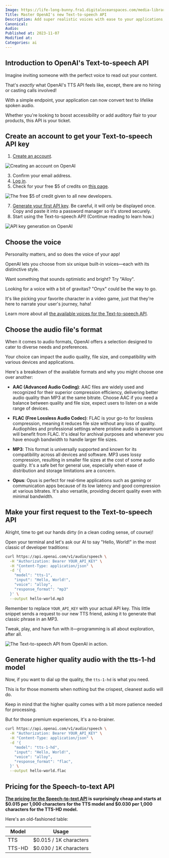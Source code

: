 ```yaml
---
Image: https://life-long-bunny.fra1.digitaloceanspaces.com/media-library/production/244/dWhvP99H2F5X07q5kSWbK2u7m45yoQ-metadm9pY2UuanBn-.jpg
Title: Master OpenAI's new Text-to-speech API
Description: Add super realistic voices with ease to your applications, thanks to OpenAI's Text-to-speech API.
Canonical: 
Audio:
Published at: 2023-11-07
Modified at: 
Categories: ai
---
```


## Introduction to OpenAI's Text-to-speech API

Imagine inviting someone with the perfect voice to read out your content. 

That's *exactly* what OpenAI's TTS API feels like, except, there are no hiring or casting calls involved!

With a simple endpoint, your application can now convert text to lifelike spoken audio.

Whether you're looking to boost accessibility or add auditory flair to your products, this API is your ticket.

## Create an account to get your Text-to-speech API key

1. [Create an account](https://chat.openai.com/auth/login).

![Creating an account on OpenAI](https://life-long-bunny.fra1.digitaloceanspaces.com/media-library/production/229/conversions/Dt2ElwOQoKtwjEhuw2eu1uGceEDJnF-metaQ2xlYW5TaG90IDIwMjMtMTEtMDYgYXQgMTkuNTQuMjZAMngucG5n--medium.jpg)

3. Confirm your email address.
4. [Log in](https://chat.openai.com/auth/login).
5. Check for your free $5 of credits on [this page](https://platform.openai.com/account/billing/overview).

![The free $5 of credit given to all new developers.](https://life-long-bunny.fra1.digitaloceanspaces.com/media-library/production/228/conversions/V2xA6LlqgeEAd87BpKshqkY19sV9rp-metaQ2xlYW5TaG90IDIwMjMtMTEtMDYgYXQgMTkuNTUuMDdAMngucG5n--medium.jpg)

7. [Generate your first API key](https://platform.openai.com/api-keys). Be careful, it will only be displayed once. Copy and paste it into a password manager so it's stored securely.
8. Start using the Text-to-speech API! (Continue reading to learn how.)

![API key generation on OpenAI](https://life-long-bunny.fra1.digitaloceanspaces.com/media-library/production/227/conversions/yZF7oBp7WI9jbq8gFcNWDWtmQDWWXb-metaQ2xlYW5TaG90IDIwMjMtMTEtMDYgYXQgMjAuMDIuMjhAMngucG5n--medium.jpg)

## Choose the voice

Personality matters, and so does the voice of your app!

OpenAI lets you choose from six unique built-in voices—each with its distinctive style.

Want something that sounds optimistic and bright? Try "Alloy".

Looking for a voice with a bit of gravitas? "Onyx" could be the way to go. 

It's like picking your favorite character in a video game, just that they're here to narrate your user's journey, haha!

Learn more about all [the available voices for the Text-to-speech API](https://platform.openai.com/docs/guides/text-to-speech/voice-options).

## Choose the audio file's format

When it comes to audio formats, OpenAI offers a selection designed to cater to diverse needs and preferences.

Your choice can impact the audio quality, file size, and compatibility with various devices and applications.

Here's a breakdown of the available formats and why you might choose one over another:

- **AAC (Advanced Audio Coding)**: AAC files are widely used and recognized for their superior compression efficiency, delivering better audio quality than MP3 at the same bitrate. Choose AAC if you need a balance between quality and file size, expect users to listen on a wide range of devices.

- **FLAC (Free Lossless Audio Codec)**: FLAC is your go-to for lossless compression, meaning it reduces file size without any loss of quality. Audiophiles and professional settings where pristine audio is paramount will benefit from FLAC. It's ideal for archival purposes and whenever you have enough bandwidth to handle larger file sizes.

- **MP3**: This format is universally supported and known for its compatibility across all devices and software. MP3 uses lossy compression, resulting in smaller file sizes at the cost of some audio quality. It's a safe bet for general use, especially when ease of distribution and storage limitations are a concern.

- **Opus**: Opus is perfect for real-time applications such as gaming or communication apps because of its low latency and good compression at various bitrates. It's also versatile, providing decent quality even with minimal bandwidth.

## Make your first request to the Text-to-speech API

Alright, time to get our hands dirty (in a clean coding sense, of course)! 

Open your terminal and let's ask our AI to say "Hello, World!" in the most classic of developer traditions:

```bash
curl https://api.openai.com/v1/audio/speech \
  -H "Authorization: Bearer YOUR_API_KEY" \
  -H "Content-Type: application/json" \
  -d '{
    "model": "tts-1",
    "input": "Hello, World!",
    "voice": "alloy",
    "response_format": "mp3"
  }' \
  --output hello-world.mp3
```

Remember to replace `YOUR_API_KEY` with your actual API key. This little snippet sends a request to our new TTS friend, asking it to generate that classic phrase in an MP3.

Tweak, play, and have fun with it—programming is all about exploration, after all.

![The Text-to-speech API from OpenAI in action.](https://life-long-bunny.fra1.digitaloceanspaces.com/media-library/production/243/conversions/uIHvav58f1yA18pPedbbCrS832AMAZ-metaQ2xlYW5TaG90IDIwMjMtMTEtMDcgYXQgMTIuNTkuMTVAMngucG5n--medium.jpg)

## Generate higher quality audio with the tts-1-hd model

Now, if you want to dial up the quality, the `tts-1-hd` is what you need. 

This is for those moments when nothing but the crispest, cleanest audio will do.

Keep in mind that the higher quality comes with a bit more patience needed for processing.

But for those premium experiences, it's a no-brainer.

```bash
curl https://api.openai.com/v1/audio/speech \
  -H "Authorization: Bearer YOUR_API_KEY" \
  -H "Content-Type: application/json" \
  -d '{
    "model": "tts-1-hd",
    "input": "Hello, World!",
    "voice": "alloy",
    "response_format": "flac",
  }' \
  --output hello-world.flac
```

## Pricing for the Speech-to-text API

**[The pricing for the Speech-to-text API](https://openai.com/pricing) is surprisingly cheap and starts at $0.015 per 1,000 characters for the TTS model and $0.030 per 1,000 characters for the TTS-HD model.**

Here's an old-fashioned table:

|  Model | Usage |
|--------|-------|
| TTS | $0.015 / 1K characters |
| TTS-HD | $0.030 / 1K characters |